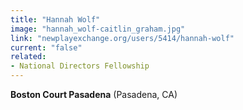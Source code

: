 ```yaml
---
title: "Hannah Wolf"
image: "hannah_wolf-caitlin_graham.jpg"
link: "newplayexchange.org/users/5414/hannah-wolf"
current: "false"
related:
- National Directors Fellowship
---
```

**Boston Court Pasadena** (Pasadena, CA)
